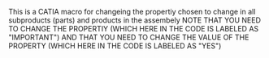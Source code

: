 This is a CATIA macro for changeing the propertiy chosen to change in all subproducts (parts) and products in the assembely 
NOTE THAT YOU NEED TO CHANGE THE PROPERTIY (WHICH HERE IN THE CODE IS LABELED AS "IMPORTANT") AND THAT YOU NEED TO CHANGE THE VALUE OF THE PROPERTY (WHICH HERE IN THE CODE IS LABELED AS "YES")
